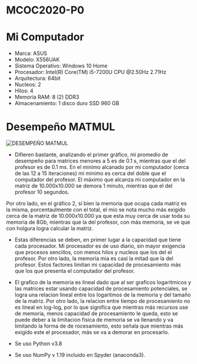# MCOC2020-P0

# Mi Computador
* Marca: ASUS
* Modelo: X556UAK
* Sistema Operativo: Windows 10 Home
* Procesador: Intel(R) Core(TM) i5-7200U CPU @2.50Hz 2.71Hz
* Arquitectura: 64bit
* Nucleos: 2
* Hilos: 4
* Memoria RAM: 8 (2) DDR3 
* Almacenamiento: 1 disco duro SSD 960 GB

# Desempeño MATMUL
![DESEMPEÑO MATMUL](https://user-images.githubusercontent.com/69157203/89699750-fa3bd100-d8f6-11ea-90eb-b08ded33ba88.png)

* Difieren bastante, analizando el primer gráfico, mi promedio de desempeño para matrices menores a 5 es de 0.1 s, mientras que el del profesor es de 0.1 ms. En el minimo alcanado por mi computador (cerca de las 12 a 15 iteraciones) mi minimo es cerca del doble que el computador del profesor. El máximo que alcanza mi computador en la matriz de 10.000x10.000 se demora 1 minuto, mientras que el del profesor 10 segundos. 

Por otro lado, en el gráfico 2, si bien la memoria que ocupa cada matriz es la misma, porcentaulmente con el total, el mio se nota mucho más exigido cerca de la matriz de 10.000x10.000 ya que esta muy cerca de usar toda su memoria de 8Gb, mientras que la del profesor, con más memoria, se ve que con holgura logra calcular la matriz.

* Estas diferencias se deben, en primer lugar a la capacidad que tiene cada procesador. Mi procesador es de uso diario, sin mayor exigencia que procesos sencillos, con menos hilos y nucleos que los del el profesor. Por otro lado, la memoria mia es casi la mitad que la del profesor. Estos factores limitan mi capacidad de procesamiento más que los que presenta el computador del profesor.

* El grafico de la memoria es lineal dado que al ser graficos logaritmicos y las matrices estar usando capacidad de procesamiento potenciales, se logra una relacion lineal entre los logaritmos de la memoria y del tamaño de la matriz. Por otro lado, la relacion entre tiempo de procesamiento no es lineal en log-log, por lo que significa que mientras más recursos use de memoria, menos capacidad de procesamiento le queda, esto se puede deber a la limitacion fisica de memoria se va llenando y va limitando la forma de de rocesamiento, esto señala que mientras más exigido este el procesador, más se va a demorar en procesarlo.

* Se uso Python v3.8

* Se uso NumPy v 1.19 incluido en Spyder (anaconda3).



